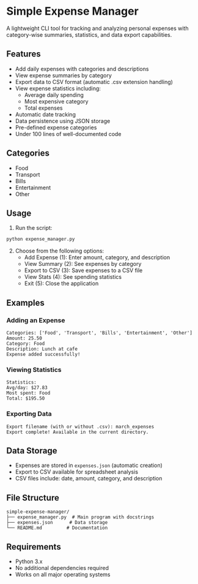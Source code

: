# Simple Expense Manager

A lightweight CLI tool for tracking and analyzing personal expenses with category-wise summaries, statistics, and data export capabilities.

## Features

- Add daily expenses with categories and descriptions
- View expense summaries by category
- Export data to CSV format (automatic .csv extension handling)
- View expense statistics including:
  - Average daily spending
  - Most expensive category
  - Total expenses
- Automatic date tracking
- Data persistence using JSON storage
- Pre-defined expense categories
- Under 100 lines of well-documented code

## Categories

- Food
- Transport
- Bills
- Entertainment
- Other

## Usage

1. Run the script:
```bash
python expense_manager.py
```

2. Choose from the following options:
   - Add Expense (1): Enter amount, category, and description
   - View Summary (2): See expenses by category
   - Export to CSV (3): Save expenses to a CSV file
   - View Stats (4): See spending statistics
   - Exit (5): Close the application

## Examples

### Adding an Expense
```
Categories: ['Food', 'Transport', 'Bills', 'Entertainment', 'Other']
Amount: 25.50
Category: Food
Description: Lunch at cafe
Expense added successfully!
```

### Viewing Statistics
```
Statistics:
Avg/day: $27.83
Most spent: Food
Total: $195.50
```

### Exporting Data
```
Export filename (with or without .csv): march_expenses
Export complete! Available in the current directory.
```

## Data Storage

- Expenses are stored in `expenses.json` (automatic creation)
- Export to CSV available for spreadsheet analysis
- CSV files include: date, amount, category, and description

## File Structure

```
simple-expense-manager/
├── expense_manager.py  # Main program with docstrings
├── expenses.json      # Data storage
└── README.md         # Documentation
```

## Requirements

- Python 3.x
- No additional dependencies required
- Works on all major operating systems